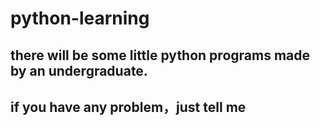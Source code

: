 #                                  python-learning
## there will be some little python programs made by an undergraduate.
## if you have any problem，just tell me

